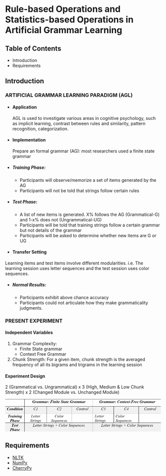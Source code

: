 # Rule-based Operations and Statistics-based Operations in Artificial Grammar Learning

## Table of Contents
 * Introduction
 * Requirements

## Introduction
### ARTIFICIAL GRAMMAR LEARNING PARADIGM (AGL)

* #### Application
  AGL is used to investigate various areas in cognitive psychology, such as implicit learning, contrast between rules and similarity, pattern recognition, categorization.

* #### Implementation
  Prepare an formal grammar (AG): most researchers used a finite state grammar

* ##### Training Phase:
  * Participants will observe/memorize a set of items generated by the AG
  * Participants will not be told that strings follow certain rules

* ##### Test Phase:
  * A list of new items is generated. X% follows the AG (Grammatical-G) and 1-x% does not (Ungrammatical-UG)
  * Participants will be told that training strings follow a certain grammar but not details of the grammar
  * Participants will be asked to determine whether new items are G or UG

* #### Transfer Setting
Learning items and test items involve different modularities.
i.e. The learning session uses letter sequences and the test session uses color sequences.

* ##### Normal Results:
  * Participants exhibit above chance accuracy
  * Participants could not articulate how they make grammaticality judgments.

### PRESENT EXPERIMENT

#### Independent Variables
1. Grammar Complexity:
    * Finite State grammar
    * Context Free Grammar
2. Chunk Strength: For a given item, chunk strength is the averaged frequency of all its bigrams and trigrams in the learning session

#### Experiment Design
2 (Grammatical vs. Ungrammatical) x 3 (High, Medium & Low Chunk Strength) x 2 (Changed Module vs. Unchanged Module)

![experiment design](/image/exp_design.png)

## Requirements
* [NLTK](http://www.nltk.org/)
* [NumPy](http://www.numpy.org/)
* [CherryPy](http://cherrypy.org/)